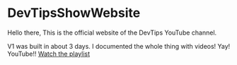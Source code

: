 # DevTipsShowWebsite
Hello there,
This is the official website of the DevTips YouTube channel.

V1 was built in about 3 days. I documented the whole thing with videos! Yay! YouTube!! [Watch the playlist](https://www.youtube.com/playlist?list=PLqGj3iMvMa4KXCYyFCQnC2ZNmZyoMAj8L)
